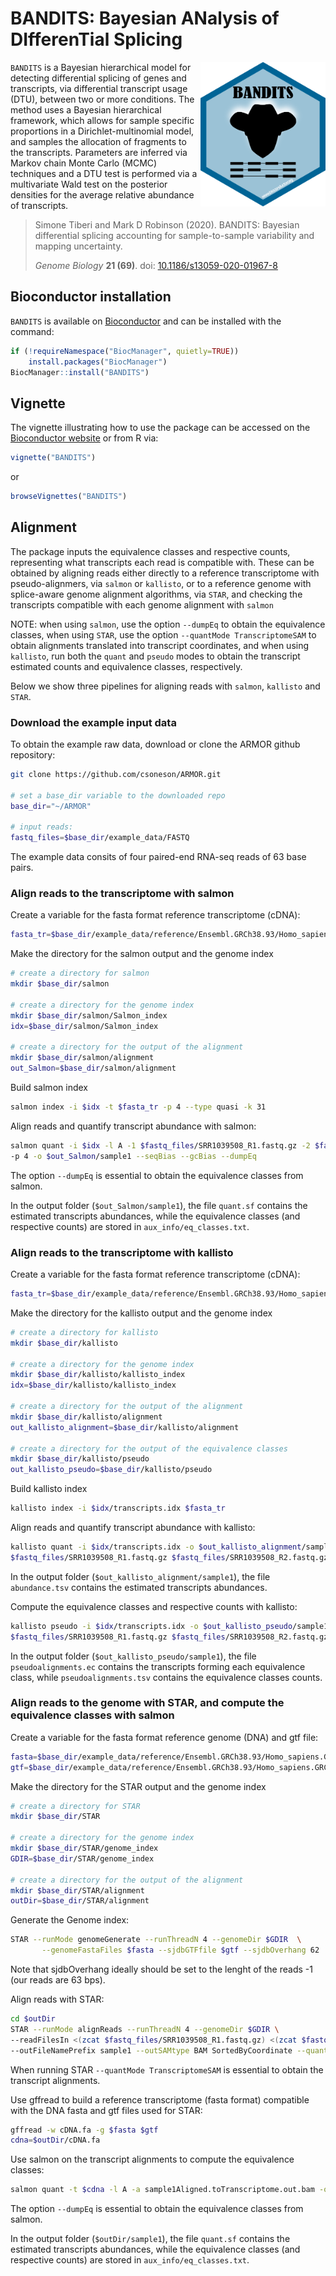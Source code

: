 # BANDITS: Bayesian ANalysis of DIfferenTial Splicing

<img src="inst/extdata/BANDITS.png" width="200" align="right"/> 

`BANDITS` is a Bayesian hierarchical model for detecting differential splicing of genes and transcripts,
via differential transcript usage (DTU), 
between two or more conditions.
The method uses a Bayesian hierarchical framework, which allows for sample specific proportions
in a Dirichlet-multinomial model, and samples the allocation of fragments to the transcripts.
Parameters are inferred via Markov chain Monte Carlo (MCMC) techniques and a DTU test is performed 
via a multivariate Wald test on the posterior densities for the average relative abundance of transcripts.

>  Simone Tiberi and Mark D Robinson (2020).
BANDITS: Bayesian differential splicing accounting for sample-to-sample variability and mapping uncertainty.
> 
> *Genome Biology* **21 (69)**.
doi: [10.1186/s13059-020-01967-8](https://doi.org/10.1186/s13059-020-01967-8)

## Bioconductor installation 
`BANDITS` is available on [Bioconductor](https://bioconductor.org/packages/BANDITS) and can be installed with the command:
``` r
if (!requireNamespace("BiocManager", quietly=TRUE))
    install.packages("BiocManager")
BiocManager::install("BANDITS")
```

## Vignette
The vignette illustrating how to use the package can be accessed on the 
[Bioconductor website](https://www.bioconductor.org/packages/release/bioc/vignettes/BANDITS/inst/doc/BANDITS.pdf)
or from R via:
``` r
vignette("BANDITS")
```
or
``` r
browseVignettes("BANDITS")
```

## Alignment
The package inputs the equivalence classes and respective counts, representing what transcripts each read is compatible with.
These can be obtained by aligning reads either directly to a reference transcriptome with pseudo-alignmers, via `salmon` or `kallisto`, or to a reference genome with splice-aware genome alignment algorithms, via `STAR`, and checking the transcripts compatible with each genome alignment with `salmon`

NOTE: when using `salmon`, use the option `--dumpEq` to obtain the equivalence classes, when using `STAR`, use the option `--quantMode TranscriptomeSAM` to obtain alignments translated into transcript coordinates, and when using `kallisto`, run both the `quant` and `pseudo` modes to obtain the transcript estimated counts and equivalence classes, respectively.

Below we show three pipelines for aligning reads with `salmon`, `kallisto` and `STAR`.

### Download the example input data
To obtain the example raw data, download or clone the ARMOR github repository:
``` bash
git clone https://github.com/csoneson/ARMOR.git

# set a base_dir variable to the downloaded repo
base_dir="~/ARMOR"

# input reads:
fastq_files=$base_dir/example_data/FASTQ
```

The example data consits of four paired-end RNA-seq reads of 63 base pairs.

### Align reads to the transcriptome with salmon
Create a variable for the fasta format reference transcriptome (cDNA):
``` bash
fasta_tr=$base_dir/example_data/reference/Ensembl.GRCh38.93/Homo_sapiens.GRCh38.cdna.all.1.1.10M.fa.gz
```

Make the directory for the salmon output and the genome index
``` bash
# create a directory for salmon
mkdir $base_dir/salmon

# create a directory for the genome index
mkdir $base_dir/salmon/Salmon_index
idx=$base_dir/salmon/Salmon_index

# create a directory for the output of the alignment
mkdir $base_dir/salmon/alignment
out_Salmon=$base_dir/salmon/alignment
```

Build salmon index
``` bash
salmon index -i $idx -t $fasta_tr -p 4 --type quasi -k 31
```

Align reads and quantify transcript abundance with salmon:
``` bash
salmon quant -i $idx -l A -1 $fastq_files/SRR1039508_R1.fastq.gz -2 $fastq_files/SRR1039508_R2.fastq.gz \
-p 4 -o $out_Salmon/sample1 --seqBias --gcBias --dumpEq
```
The option `--dumpEq` is essential to obtain the equivalence classes from salmon.

In the output folder (`$out_Salmon/sample1`), the file `quant.sf` contains the estimated transcripts abundances, while the equivalence classes (and respective counts) are stored in `aux_info/eq_classes.txt`.

### Align reads to the transcriptome with kallisto
Create a variable for the fasta format reference transcriptome (cDNA):
``` bash
fasta_tr=$base_dir/example_data/reference/Ensembl.GRCh38.93/Homo_sapiens.GRCh38.cdna.all.1.1.10M.fa.gz
```

Make the directory for the kallisto output and the genome index
``` bash
# create a directory for kallisto
mkdir $base_dir/kallisto

# create a directory for the genome index
mkdir $base_dir/kallisto/kallisto_index
idx=$base_dir/kallisto/kallisto_index

# create a directory for the output of the alignment
mkdir $base_dir/kallisto/alignment
out_kallisto_alignment=$base_dir/kallisto/alignment

# create a directory for the output of the equivalence classes
mkdir $base_dir/kallisto/pseudo
out_kallisto_pseudo=$base_dir/kallisto/pseudo
```

Build kallisto index
``` bash
kallisto index -i $idx/transcripts.idx $fasta_tr
```

Align reads and quantify transcript abundance with kallisto:
``` bash
kallisto quant -i $idx/transcripts.idx -o $out_kallisto_alignment/sample1 --bias --threads 4 \
$fastq_files/SRR1039508_R1.fastq.gz $fastq_files/SRR1039508_R2.fastq.gz 
```

In the output folder (`$out_kallisto_alignment/sample1`), the file `abundance.tsv` contains the estimated transcripts abundances.

Compute the equivalence classes and respective counts with kallisto:
``` bash
kallisto pseudo -i $idx/transcripts.idx -o $out_kallisto_pseudo/sample1  \
$fastq_files/SRR1039508_R1.fastq.gz $fastq_files/SRR1039508_R2.fastq.gz 
```

In the output folder (`$out_kallisto_pseudo/sample1`), the file `pseudoalignments.ec` contains the transcripts forming each equivalence class, while `pseudoalignments.tsv` contains the equivalence classes counts.

### Align reads to the genome with STAR, and compute the equivalence classes with salmon
Create a variable for the fasta format reference genome (DNA) and gtf file:
``` bash
fasta=$base_dir/example_data/reference/Ensembl.GRCh38.93/Homo_sapiens.GRCh38.dna.chromosome.1.1.10M.fa
gtf=$base_dir/example_data/reference/Ensembl.GRCh38.93/Homo_sapiens.GRCh38.93.1.1.10M.gtf
```

Make the directory for the STAR output and the genome index
``` bash
# create a directory for STAR
mkdir $base_dir/STAR

# create a directory for the genome index
mkdir $base_dir/STAR/genome_index
GDIR=$base_dir/STAR/genome_index

# create a directory for the output of the alignment
mkdir $base_dir/STAR/alignment
outDir=$base_dir/STAR/alignment
```

Generate the Genome index:
``` bash
STAR --runMode genomeGenerate --runThreadN 4 --genomeDir $GDIR  \
	   --genomeFastaFiles $fasta --sjdbGTFfile $gtf --sjdbOverhang 62
```
Note that sjdbOverhang ideally should be set to the lenght of the reads -1 (our reads are 63 bps).

Align reads with STAR:
``` bash
cd $outDir
STAR --runMode alignReads --runThreadN 4 --genomeDir $GDIR \
--readFilesIn <(zcat $fastq_files/SRR1039508_R1.fastq.gz) <(zcat $fastq_files/SRR1039508_R2.fastq.gz) \
--outFileNamePrefix sample1 --outSAMtype BAM SortedByCoordinate --quantMode TranscriptomeSAM
```
When running STAR `--quantMode TranscriptomeSAM` is essential to obtain the transcript alignments.

Use gffread to build a reference transcriptome (fasta format) compatible with the DNA fasta and gtf files used for STAR:
``` bash
gffread -w cDNA.fa -g $fasta $gtf
cdna=$outDir/cDNA.fa
```

Use salmon on the transcript alignments to compute the equivalence classes:
``` bash
salmon quant -t $cdna -l A -a sample1Aligned.toTranscriptome.out.bam -o sample1 -p 4 --dumpEq
```
The option `--dumpEq` is essential to obtain the equivalence classes from salmon.

In the output folder (`$outDir/sample1`), the file `quant.sf` contains the estimated transcripts abundances, while the equivalence classes (and respective counts) are stored in `aux_info/eq_classes.txt`.
